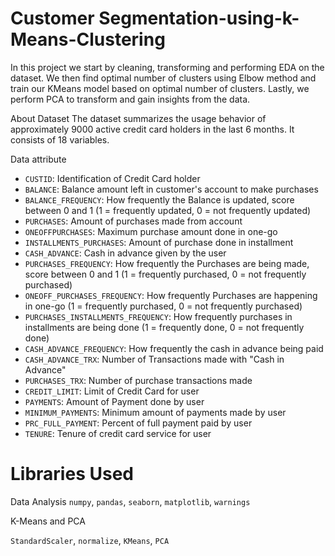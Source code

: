 # Customer Segmentation-using-k-Means-Clustering

In this project we start by cleaning, transforming and performing EDA
on the dataset. We then find optimal number of clusters using Elbow method and train
our KMeans model based on optimal number of clusters. Lastly, we perform 
PCA to transform and gain insights from the data.

About Dataset
The dataset summarizes the usage behavior of approximately 9000 active credit card holders in the last 6 months. 
It consists of 18 variables.

Data attribute
* `CUSTID`: Identification of Credit Card holder 
* `BALANCE`: Balance amount left in customer's account to make purchases
* `BALANCE_FREQUENCY`: How frequently the Balance is updated, score between 0 and 1 (1 = frequently updated, 0 = not frequently updated)
* `PURCHASES`: Amount of purchases made from account
* `ONEOFFPURCHASES`: Maximum purchase amount done in one-go
* `INSTALLMENTS_PURCHASES`: Amount of purchase done in installment
* `CASH_ADVANCE`: Cash in advance given by the user
* `PURCHASES_FREQUENCY`: How frequently the Purchases are being made, score between 0 and 1 (1 = frequently purchased, 0 = not frequently purchased)
* `ONEOFF_PURCHASES_FREQUENCY`: How frequently Purchases are happening in one-go (1 = frequently purchased, 0 = not frequently purchased)
* `PURCHASES_INSTALLMENTS_FREQUENCY`: How frequently purchases in installments are being done (1 = frequently done, 0 = not frequently done)
* `CASH_ADVANCE_FREQUENCY`: How frequently the cash in advance being paid
* `CASH_ADVANCE_TRX`: Number of Transactions made with "Cash in Advance"
* `PURCHASES_TRX`: Number of purchase transactions made
* `CREDIT_LIMIT`: Limit of Credit Card for user
* `PAYMENTS`: Amount of Payment done by user
* `MINIMUM_PAYMENTS`: Minimum amount of payments made by user  
* `PRC_FULL_PAYMENT`: Percent of full payment paid by user
* `TENURE`: Tenure of credit card service for user



# Libraries Used

Data Analysis
`numpy`, `pandas`, `seaborn`, `matplotlib`, `warnings`

K-Means and PCA

`StandardScaler`, `normalize`, `KMeans`, `PCA`

